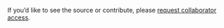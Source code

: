 If you’d like to see the source or contribute, please [request collaborator access](https://github.com/KrishMay05/Malloc).
